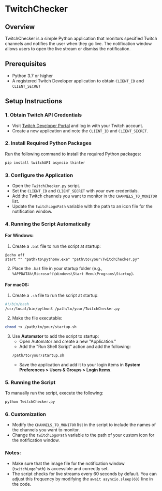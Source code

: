 # TwitchChecker

## Overview
TwitchChecker is a simple Python application that monitors specified Twitch channels and notifies the user when they go live. The notification window allows users to open the live stream or dismiss the notification.

## Prerequisites
- Python 3.7 or higher
- A registered Twitch Developer application to obtain `CLIENT_ID` and `CLIENT_SECRET`

## Setup Instructions

### 1. Obtain Twitch API Credentials
- Visit [Twitch Developer Portal](https://dev.twitch.tv/console/apps) and log in with your Twitch account.
- Create a new application and note the `CLIENT_ID` and `CLIENT_SECRET`.

### 2. Install Required Python Packages
Run the following command to install the required Python packages:
```bash
pip install twitchAPI asyncio tkinter
```

### 3. Configure the Application
- Open the `TwitchChecker.py` script.
- Set the `CLIENT_ID` and `CLIENT_SECRET` with your own credentials.
- Add the Twitch channels you want to monitor in the `CHANNELS_TO_MONITOR` list.
- Update the `twitchLogoPath` variable with the path to an icon file for the notification window.

### 4. Running the Script Automatically

#### For Windows:
1. Create a `.bat` file to run the script at startup:
```batch
@echo off
start "" "path\to\pythonw.exe" "path\to\your\TwitchChecker.py"
```
2. Place the `.bat` file in your startup folder (e.g., `%APPDATA%\Microsoft\Windows\Start Menu\Programs\Startup`).

#### For macOS:
1. Create a `.sh` file to run the script at startup:
```bash
#!/bin/bash
/usr/local/bin/python3 /path/to/your/TwitchChecker.py
```
2. Make the file executable:
```bash
chmod +x /path/to/your/startup.sh
```
3. Use **Automator** to add the script to startup:
   - Open Automator and create a new "Application."
   - Add the "Run Shell Script" action and add the following:
   ```bash
   /path/to/your/startup.sh
   ```
   - Save the application and add it to your login items in **System Preferences > Users & Groups > Login Items**.

### 5. Running the Script
To manually run the script, execute the following:
```bash
python TwitchChecker.py
```

### 6. Customization
- Modify the `CHANNELS_TO_MONITOR` list in the script to include the names of the channels you want to monitor.
- Change the `twitchLogoPath` variable to the path of your custom icon for the notification window.

### Notes:
- Make sure that the image file for the notification window (`twitchLogoPath`) is accessible and correctly set.
- The script checks for live streams every 60 seconds by default. You can adjust this frequency by modifying the `await asyncio.sleep(60)` line in the code.
```
